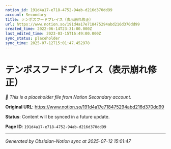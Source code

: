 ```yaml
---
notion_id: 191d4a17-e718-4752-94ab-d216d370dd99
account: Secondary
title: テンポスフードプレイス（表示崩れ修正）
url: https://www.notion.so/191d4a17e718475294abd216d370dd99
created_time: 2022-06-14T23:31:00.000Z
last_edited_time: 2023-03-15T16:49:00.000Z
sync_status: placeholder
sync_time: 2025-07-12T15:01:47.452978
---
```


# テンポスフードプレイス（表示崩れ修正）

*🔄 This is a placeholder file from Notion Secondary account.*

**Original URL**: https://www.notion.so/191d4a17e718475294abd216d370dd99

**Status**: Content will be synced in a future update.

**Page ID**: `191d4a17-e718-4752-94ab-d216d370dd99`

---

*Generated by Obsidian-Notion sync at 2025-07-12 15:01:47*
